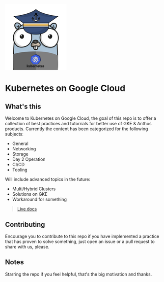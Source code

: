 <img src="./mkdocs/docs/images/skipper.png" alt="multi-k8s" width="200"/>



# Kubernetes on Google Cloud

## What's this

Welcome to Kubernetes on Google Cloud, the goal of this repo is to offer a collection of best practices and tutorrials for better use of GKE & Anthos products. Currently the content has been categorized for the following subjects:

- General
- Networking 
- Storage
- Day 2 Operation 
- CI/CD
- Tooling

Will include advanced topics in the future: 

- Multi/Hybrid Clusters
- Solutions on GKE
- Workaround for something 

>[Live docs](https://cc4i.github.io/multi-k8s/)

## Contributing

Encourage you to contribute to this repo if you have implemented a practice that has proven to solve something, just open an issue or a pull request to share with us, please.

## Notes
Starring the repo if you feel helpful, that's the big motivation and thanks.